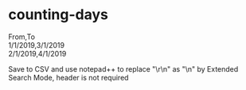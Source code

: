 # counting-days
From,To\
1/1/2019,3/1/2019\
2/1/2019,4/1/2019

Save to CSV and use notepad++ to replace "\r\n" as "\\n" by Extended Search Mode, header is not required
